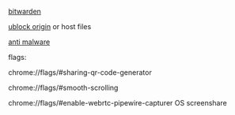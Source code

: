 [bitwarden](https://chrome.google.com/webstore/detail/bitwarden-free-password-m/nngceckbapebfimnlniiiahkandclblb)

[ublock origin](https://chrome.google.com/webstore/detail/ublock-origin/cjpalhdlnbpafiamejdnhcphjbkeiagm) or host files

[anti malware](https://chrome.google.com/webstore/detail/microsoft-defender-browse/bkbeeeffjjeopflfhgeknacdieedcoml)

flags:

chrome://flags/#sharing-qr-code-generator

chrome://flags/#smooth-scrolling

chrome://flags/#enable-webrtc-pipewire-capturer		OS screenshare
